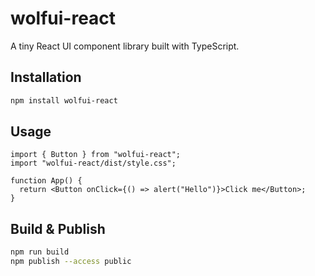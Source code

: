 # wolfui-react

A tiny React UI component library built with TypeScript.

## Installation

```bash
npm install wolfui-react
```

## Usage

```tsx
import { Button } from "wolfui-react";
import "wolfui-react/dist/style.css";

function App() {
  return <Button onClick={() => alert("Hello")}>Click me</Button>;
}
```

## Build & Publish

```bash
npm run build
npm publish --access public
```